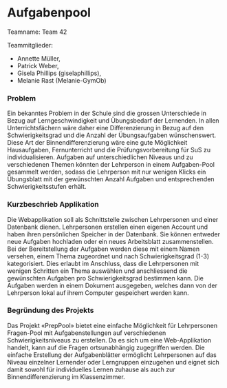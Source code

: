 # Aufgabenpool

Teamname: Team 42

Teammitglieder:
* Annette Müller,
* Patrick Weber,
* Gisela Phillips (giselaphillips),
* Melanie Rast (Melanie-GymOb)

### Problem

Ein bekanntes Problem in der Schule sind die grossen Unterschiede in Bezug auf Lerngeschwindigkeit und Übungsbedarf der Lernenden. In allen Unterrichtsfächern wäre daher eine Differenzierung in Bezug auf den Schwierigkeitsgrad und die Anzahl der Übungsaufgaben wünschenswert. Diese Art der Binnendifferenzierung wäre eine gute Möglichkeit Hausaufgaben, Fernunterricht und die Prüfungsvorbereitung für SuS zu individualisieren. Aufgaben auf unterschiedlichen Niveaus und zu verschiedenen Themen könnten der Lehrperson in einem Aufgaben-Pool gesammelt werden, sodass die Lehrperson mit nur wenigen Klicks ein Übungsblatt mit der gewünschten Anzahl Aufgaben und entsprechenden Schwierigkeitsstufen erhält. 

### Kurzbeschrieb Applikation
Die Webapplikation soll als Schnittstelle zwischen Lehrpersonen und einer Datenbank dienen. Lehrpersonen erstellen einen eigenen Account und haben ihren persönlichen Speicher in der Datenbank. Sie können entweder neue Aufgaben hochladen oder ein neues Arbeitsblatt zusammenstellen. Bei der Bereitstellung der Aufgaben werden diese mit einem Namen versehen, einem Thema zugeordnet und nach Schwierigkeitsgrad (1-3) kategorisiert. Dies erlaubt im Anschluss, dass die Lehrpersonen mit wenigen Schritten ein Thema auswählen und anschliessend die gewünschten Aufgaben pro Schwierigkeitsgrad bestimmen kann. Die Aufgaben werden in einem Dokument ausgegeben, welches dann von der Lehrperson lokal auf ihrem Computer gespeichert werden kann.

### Begründung des Projekts

Das Projekt «PrepPool» bietet eine einfache Möglichkeit für Lehrpersonen Fragen-Pool mit Aufgabenstellungen auf verschiedenen Schwierigkeitsniveaus zu erstellen. Da es sich um eine Web-Applikation handelt, kann auf die Fragen ortsunabhängig zugegriffen werden. Die einfache Erstellung der Aufgabenblätter ermöglicht Lehrpersonen auf das Niveau einzelner Lernender oder Lerngruppen einzugehen und eignet sich damit sowohl für individuelles Lernen zuhause als auch zur Binnendifferenzierung im Klassenzimmer.  
